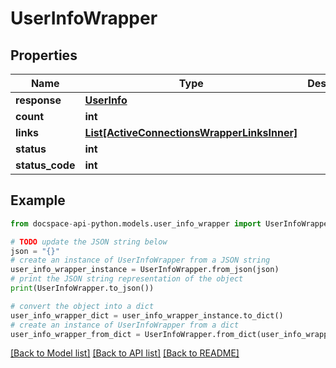 # UserInfoWrapper

## Properties

Name | Type | Description | Notes
------------ | ------------- | ------------- | -------------
**response** | [**UserInfo**](UserInfo.md) |  | [optional] 
**count** | **int** |  | [optional] 
**links** | [**List[ActiveConnectionsWrapperLinksInner]**](ActiveConnectionsWrapperLinksInner.md) |  | [optional] 
**status** | **int** |  | [optional] 
**status_code** | **int** |  | [optional] 

## Example

```python
from docspace-api-python.models.user_info_wrapper import UserInfoWrapper

# TODO update the JSON string below
json = "{}"
# create an instance of UserInfoWrapper from a JSON string
user_info_wrapper_instance = UserInfoWrapper.from_json(json)
# print the JSON string representation of the object
print(UserInfoWrapper.to_json())

# convert the object into a dict
user_info_wrapper_dict = user_info_wrapper_instance.to_dict()
# create an instance of UserInfoWrapper from a dict
user_info_wrapper_from_dict = UserInfoWrapper.from_dict(user_info_wrapper_dict)
```
[[Back to Model list]](../README.md#documentation-for-models) [[Back to API list]](../README.md#documentation-for-api-endpoints) [[Back to README]](../README.md)


